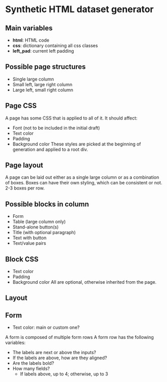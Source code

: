 # Synthetic HTML dataset generator

## Main variables
- **html**: HTML code
- **css**: dictionary containing all css classes
- **left_pad**: current left padding

## Possible page structures
- Single large column
- Small left, large right column
- Large left, small right column

## Page CSS
A page has some CSS that is applied to all of it. It should affect:
- Font (not to be included in the initial draft)
- Text color
- Padding
- Background color
These styles are picked at the beginning of generation and applied to a root div.

## Page layout
A page can be laid out either as a single large column or as a combination of boxes.
Boxes can have their own styling, which can be consistent or not. 2-3 boxes per row.

## Possible blocks in column
- Form
- Table (large column only)
- Stand-alone button(s)
- Title (with optional paragraph)
- Text with button
- Text/value pairs

## Block CSS
- Text color
- Padding
- Background color
All are optional, otherwise inherited from the page.

## Layout


## Form
- Text color: main or custom one?

A form is composed of multiple form rows
A form row has the following variables:
- The labels are next or above the inputs?
- If the labels are above, how are they aligned?
- Are the labels bold?
- How many fields?
  - If labels above, up to 4; otherwise, up to 3

